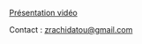 [Présentation vidéo](https://share.vidyard.com/watch/t4EoMHkeVGcEQN3cR9jmia?)

Contact : zrachidatou@gmail.com
